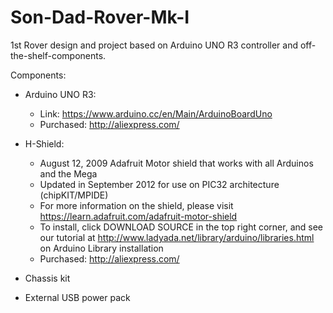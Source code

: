 # Son-Dad-Rover-Mk-I
1st Rover design and project based on Arduino UNO R3 controller and off-the-shelf-components.

Components:
  * Arduino UNO R3:
	* Link: https://www.arduino.cc/en/Main/ArduinoBoardUno
	* Purchased: http://aliexpress.com/
  
  * H-Shield:
	* August 12, 2009 Adafruit Motor shield that works with all Arduinos and the Mega
	* Updated in September 2012 for use on PIC32 architecture (chipKIT/MPIDE)
	* For more information on the shield, please visit https://learn.adafruit.com/adafruit-motor-shield
	* To install, click DOWNLOAD SOURCE in the top right corner, and see our tutorial at http://www.ladyada.net/library/arduino/libraries.html on Arduino Library installation
	* Purchased: http://aliexpress.com/
	
  * Chassis kit
  
  * External USB power pack